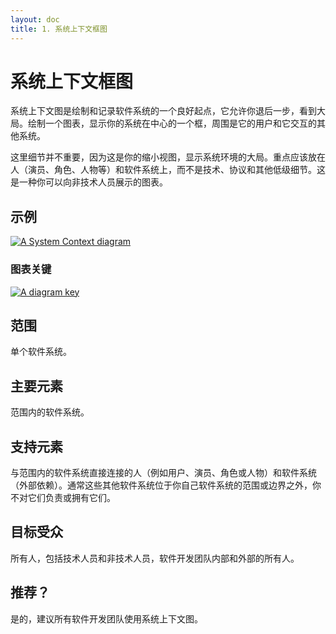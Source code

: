 ```yaml
---
layout: doc
title: 1. 系统上下文框图
---
```


# 系统上下文框图

系统上下文图是绘制和记录软件系统的一个良好起点，它允许你退后一步，看到大局。绘制一个图表，显示你的系统在中心的一个框，周围是它的用户和它交互的其他系统。

这里细节并不重要，因为这是你的缩小视图，显示系统环境的大局。重点应该放在人（演员、角色、人物等）和软件系统上，而不是技术、协议和其他低级细节。这是一种你可以向非技术人员展示的图表。

## 示例

[![A System Context diagram](https://static.structurizr.com/workspace/36141/diagrams/SystemContext.png)](https://static.structurizr.com/workspace/36141/diagrams/SystemContext.png)

### 图表关键

[![A diagram key](https://static.structurizr.com/workspace/36141/diagrams/SystemContext-key.png)](https://static.structurizr.com/workspace/36141/diagrams/SystemContext-key.png)

## 范围

单个软件系统。

## 主要元素

范围内的软件系统。

## 支持元素

与范围内的软件系统直接连接的人（例如用户、演员、角色或人物）和软件系统（外部依赖）。通常这些其他软件系统位于你自己软件系统的范围或边界之外，你不对它们负责或拥有它们。

## 目标受众

所有人，包括技术人员和非技术人员，软件开发团队内部和外部的所有人。

## 推荐？

是的，建议所有软件开发团队使用系统上下文图。